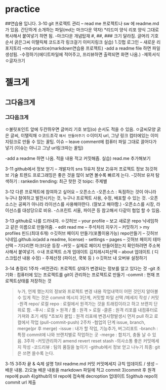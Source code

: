 # practice
##연습용 입니다.
3-10  git 프로젝트 관리 –  read me 
프로젝트나 sw 에 readme.md 가 있음. 간단하게 소개하는 파일(md는 마크다운 약자)
*리드미 양식 리포
양식 그대로 복사해서 붙여넣기 하면 됨.
-마크다운 개념탑재
#, ##, ### 크기 달라짐. 
글머리 기호
순서
굵은그씨
이탤릭체
코드조각
링크걸기
이미지링크
실습)
1.깃헙 로그인 – 새로운 리포지토리 –md-practice(markdown연습용 프로젝트) -add a readme file 하면 파일생성됨. -수정하기(에디트파일에 적어주고, 프리뷰하면 출력되면 화면 나옴.)
-제목서식 
ㅇ글자크기
# 젤크게
## 그다음크게
### 그다음크게
ㅇ불릿포인트
앞에 두칸뛰우면 글머리 기호 보임(o)
순서도 적을 수 있음.
ㅇ글씨모양
굵은 글씨, 이탤릭채
ㅇ코드조각
```해서 만들어주기```
ㅇ이미지 url, 그냥 링크
컴터에있는 이미지링크로 만들 수 있는 꿀팁. 이슈 – leave comment에 컴퓨터 파일 그대로 끌어다가 넣기 (이슈는 아니고 그냥 url링크따는 꿀팁)

-add a readme 하면 나옴. 적을 내용 적고 커밋해줌.
실습) read.me 추가해보기

3-11 github에서 정보 얻기 – 개발자의 sns
1)유저 정보
2)유저 프로젝트 정보
3)깃허브 기술 트렌드 
프로그래밍은 좋은 것을 많이 보면 볼수록 빠르게 는다. 
-깃허브 유저 탐색하기 : rankedin 
trending: 최근 핫한 것 
toipc: 주제별

3-12 다른 프로젝트에 참여하고 싶어요 – 오픈소스
-오픈소스 : 독점하는 것이 아니라 누구나 참여하고 발전시키는 것, 누구나 프로젝트 사용, 수정, 배포할 수 있는 것. 
-오픈소스는 공짜가 아니라 라이선스를 사용해야한다. (잘보고 해야함.)
-오픈소스를 시장, 라이선스를 대성당으로 비유.
-스프린트 서울, 파이콘 등 참고해서 다같이 협업 할 수 있음.

3-13 github로 나를 드러내자.
ㅇ깃허브 – your profile – 보고 새로운 repo 닉네임하고 같은 이름으로 만들어줌. - edit read me – 주석처리 지우기 – 커밋하기 > my profiles 핀드(최대 6개)
ㅇ깃허브 페이지 만들기(포폴이용가능) 
repo만들기 – 깃허브닉네임.github.io(add a readme, license) - settings – pages – 깃허브 페이지 테마 선택 – 기다리면 마크다운 등장 –커밋 – 실제로 페이지 만들어졌는지 확인하려면 주소복사해서 붙여넣기. 
ㅇ내 프로젝트 소개 업데이트
김치레시피선택 – about 업데이트 ( 디스크립션 내용 수정) - 주제선정 (파이선, 쿡북 등 )
ㅇ깃허브 내 오버뷰 설정하기 

3-14 총정리
1주차 
-버전관리: 프로젝트 상태가 변경되는 정보를 알고 있다는 것
-git 초기화 : 컴퓨터에 있는 프로젝트를 git이 관리하는 프로젝트로 만들기
-commit : 현재 프로젝트상태를 저장하는 것
 >누가, 언제 했는지의 정보와 프로젝트 변경 내용
 >작업내역이 어떤 것인지 알아볼 수 있게 적는 것은 commit 메시지
>3단계, 커밋할 파일 선택 /메세지 작성 / 커밋
-원격 repo/ 로컬 repo : 로컬에서 원격가는 것을 트래킹이라고 하고 브랜치 단위로 함.
-푸시 : 로컬 > 원격 / 풀 : 원격 > 로컬
-클론 : 원격 리포를 내컴퓨터로 가져와 초기 세팅
*초보자 꿀팁 : 원격 리포에 변경사항발생시 먼저 pull 하고 로컬에서 작업 (pull-commit-push)
2주차
-협업의 단계 issue, branch, merge(pr 후 merge)
-issue : 내가 할 작업, 기능추가, 버그리포트
-branch : 특정 commit에 나와 브랜치별로 작업하는 곳
-merge : 합치기, 충돌 날 수 있음.
3주차
-커밋관리하기
amend
revert
reset 
stash 
-의사소통
좋은 커밋메세지 작성 
-코드리뷰 : 팀의 품질을 높이기
-github에서 정보 얻고 나누기 
최종: git은 쓰면 쓸수록 는다. 

3-15 3주차 끝 & 숙제 설명
1)til readme.md 커밋 커밋메세지 규칙 업데이트 / 생성 – 배운 내용.
2)오늘 배운 내용을 markdown 파일에 적고 commit
3)commit 후 원격 repo에 push
4)github의 til repo에 접속해 decroption 업데이트
5)github repo의 commit url 제출




